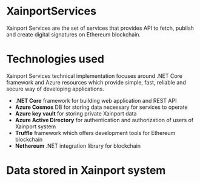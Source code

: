 # XainportServices
Xainport Services are the set of services that provides API to fetch, publish and create digital signatures on Ethereum blockchain.

# Technologies used
Xainport Services technical implementation focuses around .NET Core framework and Azure resources which provide simple, fast, reliable and secure way of developing applications.

- **.NET Core** framework for building web application and REST API
- **Azure Cosmos** DB for storing data necessary for services to operate
- **Azure key vault** for storing private Xainport data
- **Azure Active Directory** for authentication and authorization of users of Xainport system
- **Truffle** framework which offers development tools for Ethereum blockchain
- **Nethereum** .NET integration library for blockchain

# Data stored in Xainport system
